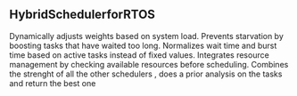 ## HybridSchedulerforRTOS
 Dynamically adjusts weights based on system load.  Prevents starvation by boosting tasks that have waited too long.  Normalizes wait time and burst time based on active tasks instead of fixed values.  Integrates resource management by checking available resources before scheduling.
Combines the strenght of all the other schedulers , does a prior analysis on the tasks and return the best one
